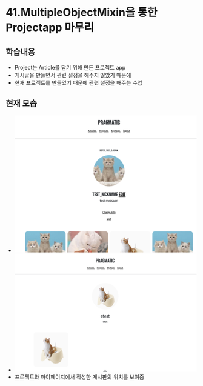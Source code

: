 # 41.MultipleObjectMixin을 통한 Projectapp 마무리

## 학습내용
- Project는 Article를 담기 위해 만든 프로젝트 app
- 게시글을 만들면서 관련 설정을 해주지 않았기 때문에
- 현재 프로젝트를 만들었기 때문에 관련 설정을 해주는 수업

## 현재 모습
- ![](https://github.com/KangminNa/Django_Pinterest/blob/main/41/1.png?raw=true)
- ![](https://github.com/KangminNa/Django_Pinterest/blob/main/41/2.png?raw=true)
- 프로젝트와 마이페이지에서 작성한 게시판의 위치를 보여줌
